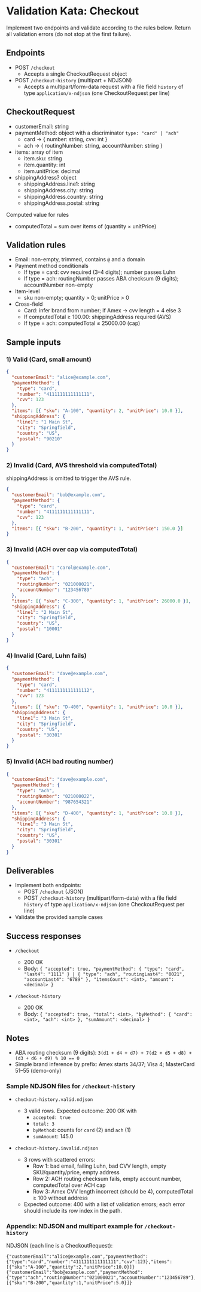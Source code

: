 # Validation Kata: Checkout

Implement two endpoints and validate according to the rules below. Return all validation errors (do not stop at the first failure).

## Endpoints

- POST `/checkout`
  - Accepts a single CheckoutRequest object
- POST `/checkout-history` (multipart + NDJSON)
  - Accepts a multipart/form-data request with a file field `history` of type `application/x-ndjson` (one CheckoutRequest per line)

## CheckoutRequest

- customerEmail: string
- paymentMethod: object with a discriminator `type: "card" | "ach"`
  - card → { number: string, cvv: int }
  - ach → { routingNumber: string, accountNumber: string }
- items: array of item
  - item.sku: string
  - item.quantity: int
  - item.unitPrice: decimal
- shippingAddress? object
  - shippingAddress.line1: string
  - shippingAddress.city: string
  - shippingAddress.country: string
  - shippingAddress.postal: string

Computed value for rules

- computedTotal = sum over items of (quantity × unitPrice)

## Validation rules

- Email: non-empty, trimmed, contains `@` and a domain
- Payment method conditionals
  - If type = card: cvv required (3–4 digits); number passes Luhn
  - If type = ach: routingNumber passes ABA checksum (9 digits); accountNumber non-empty
- Item-level
  - sku non-empty; quantity > 0; unitPrice > 0
- Cross-field
  - Card: infer brand from number; if Amex → cvv length = 4 else 3
  - If computedTotal ≥ 100.00: shippingAddress required (AVS)
  - If type = ach: computedTotal ≤ 25000.00 (cap)

## Sample inputs

### 1) Valid (Card, small amount)

```json
{
  "customerEmail": "alice@example.com",
  "paymentMethod": {
    "type": "card",
    "number": "4111111111111111",
    "cvv": 123
  },
  "items": [{ "sku": "A-100", "quantity": 2, "unitPrice": 10.0 }],
  "shippingAddress": {
    "line1": "1 Main St",
    "city": "Springfield",
    "country": "US",
    "postal": "90210"
  }
}
```

### 2) Invalid (Card, AVS threshold via computedTotal)

shippingAddress is omitted to trigger the AVS rule.

```json
{
  "customerEmail": "bob@example.com",
  "paymentMethod": {
    "type": "card",
    "number": "4111111111111111",
    "cvv": 123
  },
  "items": [{ "sku": "B-200", "quantity": 1, "unitPrice": 150.0 }]
}
```

### 3) Invalid (ACH over cap via computedTotal)

```json
{
  "customerEmail": "carol@example.com",
  "paymentMethod": {
    "type": "ach",
    "routingNumber": "021000021",
    "accountNumber": "123456789"
  },
  "items": [{ "sku": "C-300", "quantity": 1, "unitPrice": 26000.0 }],
  "shippingAddress": {
    "line1": "2 Main St",
    "city": "Springfield",
    "country": "US",
    "postal": "10001"
  }
}
```

### 4) Invalid (Card, Luhn fails)

```json
{
  "customerEmail": "dave@example.com",
  "paymentMethod": {
    "type": "card",
    "number": "4111111111111112",
    "cvv": 123
  },
  "items": [{ "sku": "D-400", "quantity": 1, "unitPrice": 10.0 }],
  "shippingAddress": {
    "line1": "3 Main St",
    "city": "Springfield",
    "country": "US",
    "postal": "30301"
  }
}
```

### 5) Invalid (ACH bad routing number)

```json
{
  "customerEmail": "dave@example.com",
  "paymentMethod": {
    "type": "ach",
    "routingNumber": "021000022",
    "accountNumber": "987654321"
  },
  "items": [{ "sku": "D-400", "quantity": 1, "unitPrice": 10.0 }],
  "shippingAddress": {
    "line1": "3 Main St",
    "city": "Springfield",
    "country": "US",
    "postal": "30301"
  }
}
```

## Deliverables

- Implement both endpoints:
  - POST `/checkout` (JSON)
  - POST `/checkout-history` (multipart/form-data) with a file field `history` of type `application/x-ndjson` (one CheckoutRequest per line)
- Validate the provided sample cases

## Success responses

- `/checkout`

  - 200 OK
  - Body: `{ "accepted": true, "paymentMethod": { "type": "card", "last4": "1111" } | { "type": "ach", "routingLast4": "0021", "accountLast4": "6789" }, "itemsCount": <int>, "amount": <decimal> }`

- `/checkout-history`
  - 200 OK
  - Body: `{ "accepted": true, "total": <int>, "byMethod": { "card": <int>, "ach": <int> }, "sumAmount": <decimal> }`

## Notes

- ABA routing checksum (9 digits): `3(d1 + d4 + d7) + 7(d2 + d5 + d8) + (d3 + d6 + d9) % 10 == 0`
- Simple brand inference by prefix: Amex starts 34/37; Visa 4; MasterCard 51–55 (demo-only)

### Sample NDJSON files for `/checkout-history`

- `checkout-history.valid.ndjson`

  - 3 valid rows. Expected outcome: 200 OK with
    - `accepted: true`
    - `total: 3`
    - `byMethod`: counts for `card` (2) and `ach` (1)
    - `sumAmount`: 145.0

- `checkout-history.invalid.ndjson`
  - 3 rows with scattered errors:
    - Row 1: bad email, failing Luhn, bad CVV length, empty SKU/quantity/price, empty address
    - Row 2: ACH routing checksum fails, empty account number, computedTotal over ACH cap
    - Row 3: Amex CVV length incorrect (should be 4), computedTotal ≥ 100 without address
  - Expected outcome: 400 with a list of validation errors; each error should include its row index in the path.

### Appendix: NDJSON and multipart example for `/checkout-history`

NDJSON (each line is a CheckoutRequest):

```
{"customerEmail":"alice@example.com","paymentMethod":{"type":"card","number":"4111111111111111","cvv":123},"items":[{"sku":"A-100","quantity":2,"unitPrice":10.0}]}
{"customerEmail":"bob@example.com","paymentMethod":{"type":"ach","routingNumber":"021000021","accountNumber":"123456789"},"items":[{"sku":"B-200","quantity":1,"unitPrice":5.0}]}
```
